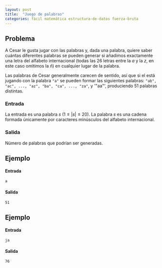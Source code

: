 ```yaml
---
layout: post
title:  "Juego de palabras"
categories: fácil matemática estructura-de-datos fuerza-bruta
---
```


## Problema

A Cesar le gusta jugar con las palabras y, dada una palabra, quiere saber cuántas diferentes palabras se pueden generar si añadimos exactamente una letra del alfabeto internacional (todas las 26 letras entre la _a_ y la _z_, en este caso omitimos la _ñ_) en cualquier lugar de la palabra.

Las palabras de Cesar generalmente carecen de sentido, así que si el está jugando con la palabra `"a"` se pueden formar las siguientes palabras: `"ab", "ac", ..., "az", "ba", "ca", ..., "za"`, y '"aa"', produciendo 51 palabras distintas.

### Entrada

La entrada es una palabra $s$ ($1 \leq |s| \leq 20$). La palabra $s$ es una cadena formada únicamente por caracteres minúsculos del alfabeto internacional.

### Salida

Número de palabras que podrían ser generadas.

## Ejemplo
#### Entrada
```
a
```
#### Salida
```
51
```

## Ejemplo
#### Entrada
```
ja
```
#### Salida
```
76
```